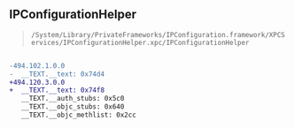 ## IPConfigurationHelper

> `/System/Library/PrivateFrameworks/IPConfiguration.framework/XPCServices/IPConfigurationHelper.xpc/IPConfigurationHelper`

```diff

-494.102.1.0.0
-  __TEXT.__text: 0x74d4
+494.120.3.0.0
+  __TEXT.__text: 0x74f8
   __TEXT.__auth_stubs: 0x5c0
   __TEXT.__objc_stubs: 0x640
   __TEXT.__objc_methlist: 0x2cc

```
